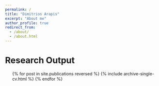 ```yaml
---
permalink: /
title: "Dimitrios Arapis"
excerpt: "About me"
author_profile: true
redirect_from: 
  - /about/
  - /about.html
---
```




Research Output
======
  <ul>{% for post in site.publications reversed %}
    {% include archive-single-cv.html %}
  {% endfor %}</ul>
